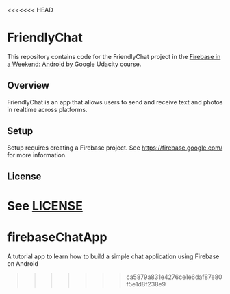 <<<<<<< HEAD
# FriendlyChat

This repository contains code for the FriendlyChat project in the [Firebase in a Weekend: Android by Google](https://www.udacity.com/course/firebase-in-a-weekend-by-google-android--ud0352) Udacity course.

## Overview

FriendlyChat is an app that allows users to send and receive text and photos in realtime across platforms.

## Setup

Setup requires creating a Firebase project. See https://firebase.google.com/ for more information.

## License
See [LICENSE](LICENSE)
=======
# firebaseChatApp
A tutorial app to learn how to build a simple chat application using Firebase on Android
>>>>>>> ca5879a831e4276ce1e6daf87e80f5e1d8f238e9
